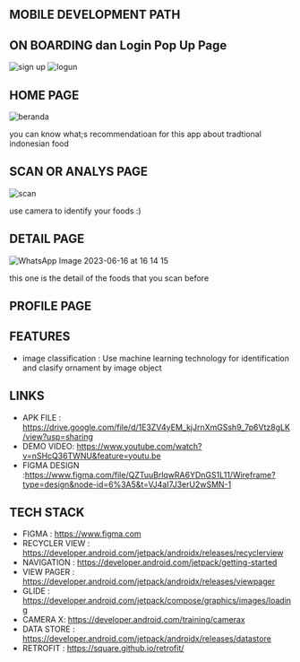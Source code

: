 
## MOBILE DEVELOPMENT PATH

## ON BOARDING dan Login Pop Up Page
![sign up](https://github.com/citradisi/citradisi-app/assets/129200451/4037f34f-1145-4a54-82a3-954966cede32)
![logun](https://github.com/citradisi/citradisi-app/assets/129200451/c1f0af02-bf81-4b1e-8369-94f444b6ed29)

## HOME PAGE
![beranda](https://github.com/citradisi/citradisi-app/assets/129200451/d13be34b-7cc8-4d08-8926-3ef284e07030)

you can know what;s recommendatioan for this app about tradtional indonesian food

## SCAN OR ANALYS PAGE
![scan](https://github.com/citradisi/citradisi-app/assets/129200451/2403c78b-53a7-4942-b579-b0dd3ab87535)

use camera to identify your foods :)

## DETAIL PAGE
![WhatsApp Image 2023-06-16 at 16 14 15](https://github.com/citradisi/citradisi-app/assets/129200451/c8e90530-fedc-4bae-bd51-e5f03abdbe11)

this one is the detail of the foods that you scan before

## PROFILE PAGE

## FEATURES
- image classification : Use machine learning technology for identification and clasify ornament by image object

## LINKS
- APK FILE : https://drive.google.com/file/d/1E3ZV4yEM_kjJrnXmGSsh9_7p6Vtz8gLK/view?usp=sharing
- DEMO VIDEO: https://www.youtube.com/watch?v=nSHcQ36TWNU&feature=youtu.be
- FIGMA DESIGN :https://www.figma.com/file/QZTuuBrlqwRA6YDnGS1L11/Wireframe?type=design&node-id=6%3A5&t=VJ4aI7J3erU2wSMN-1

## TECH STACK

- FIGMA : https://www.figma.com
- RECYCLER VIEW : https://developer.android.com/jetpack/androidx/releases/recyclerview
- NAVIGATION : https://developer.android.com/jetpack/getting-started
- VIEW PAGER : https://developer.android.com/jetpack/androidx/releases/viewpager
- GLIDE : https://developer.android.com/jetpack/compose/graphics/images/loading
- CAMERA X: https://developer.android.com/training/camerax
- DATA STORE : https://developer.android.com/jetpack/androidx/releases/datastore
- RETROFIT : https://square.github.io/retrofit/
